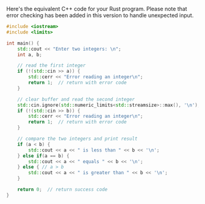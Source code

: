 Here's the equivalent C++ code for your Rust program.
Please note that error checking has been added in this version to handle unexpected input.

```C++
#include <iostream>
#include <limits>

int main() {
    std::cout << "Enter two integers: \n";
    int a, b;

    // read the first integer
    if (!(std::cin >> a)) {
        std::cerr << "Error reading an integer\n";
        return 1;  // return with error code
    }

    // clear buffer and read the second integer
    std::cin.ignore(std::numeric_limits<std::streamsize>::max(), '\n'); // ignore rest of line
    if (!(std::cin >> b)) {
        std::cerr << "Error reading an integer\n";
        return 1;  // return with error code
    }

    // compare the two integers and print result
    if (a < b) {
        std::cout << a << " is less than " << b << '\n';
    } else if(a == b) {
        std::cout << a << " equals " << b << '\n';
    } else { // a > b 
        std::cout << a << " is greater than " << b << '\n';
    }

    return 0;  // return success code
}
```
